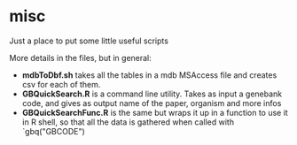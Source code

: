 # misc
Just a place to put some little useful scripts

More details in the files, but in general:

* **mdbToDbf.sh** takes all the tables in a mdb MSAccess file and creates csv for each of them.
* **GBQuickSearch.R** is a command line utility. Takes as input a genebank code, and gives as output name of the paper, organism and more infos
* **GBQuickSearchFunc.R** is the same but wraps it up in a function to use it in R shell, so that all the data is gathered when called with `gbq("GBCODE")
